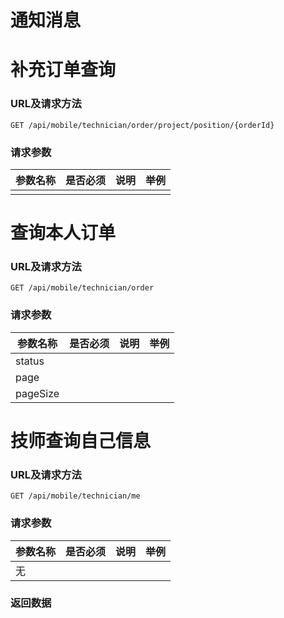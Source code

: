 # 通知消息

# 补充订单查询

### URL及请求方法
`GET /api/mobile/technician/order/project/position/{orderId}`

### 请求参数

| 参数名称 | 是否必须 | 说明 | 举例 |
| ------ | -------- | ---- | --- |
|  |  |  |  |

# 查询本人订单 

### URL及请求方法
`GET /api/mobile/technician/order`

### 请求参数

| 参数名称 | 是否必须 | 说明 | 举例 |
| ------ | -------- | ---- | --- |
| status |  |  |  |
| page |  |  |  |
| pageSize |  |  |  |

# 技师查询自己信息 

### URL及请求方法
`GET /api/mobile/technician/me`

### 请求参数

| 参数名称 | 是否必须 | 说明 | 举例 |
| ------ | -------- | ---- | --- |
| 无 |  |  |  |


### 返回数据

```

```
